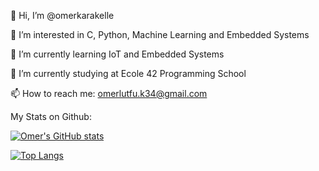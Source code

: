 👋 Hi, I’m @omerkarakelle

👀 I’m interested in C, Python, Machine Learning and Embedded Systems

🌱 I’m currently learning IoT and Embedded Systems

🏫 I’m currently studying at Ecole 42 Programming School

📫 How to reach me: omerlutfu.k34@gmail.com

My Stats on Github:

[![Omer's GitHub stats](https://github-readme-stats.vercel.app/api?username=omerkarakelle&show_icons=true&theme=midnight-purple)](https://github.com/anuraghazra/github-readme-stats)

[![Top Langs](https://github-readme-stats.vercel.app/api/top-langs/?username=omerkarakelle&theme=midnight-purple)](https://github.com/anuraghazra/github-readme-stats)

